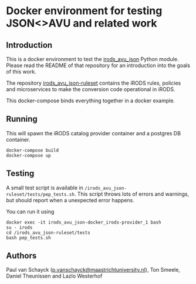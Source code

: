# Docker environment for testing JSON<>AVU and related work

## Introduction

This is a docker environment to test the [irods_avu_json](https://github.com/MaastrichtUniversity/irods_avu_json) Python 
module. Please read the README of that repository for an introduction into the goals of this work.

The repository [irods_avu_json-ruleset](https://github.com/MaastrichtUniversity/irods_avu_json-ruleset) contains the iRODS rules, policies and microservices to make the conversion code operational in iRODS.

This docker-compose binds everything together in a docker example.

## Running
This will spawn the iRODS catalog provider container and a postgres DB container.
```
docker-compose build
docker-compose up
```

## Testing
A small test script is available in `/irods_avu_json-ruleset/tests/pep_tests.sh`. This script throws lots of errors
and warnings, but should report when a unexpected error happens.

You can run it using
```
docker exec -it irods_avu_json-docker_irods-provider_1 bash
su - irods
cd /irods_avu_json-ruleset/tests
bash pep_tests.sh
```

## Authors
Paul van Schayck (p.vanschayck@maastrichtuniversity.nl), Ton Smeele, Daniel Theunissen and Lazlo Westerhof 

